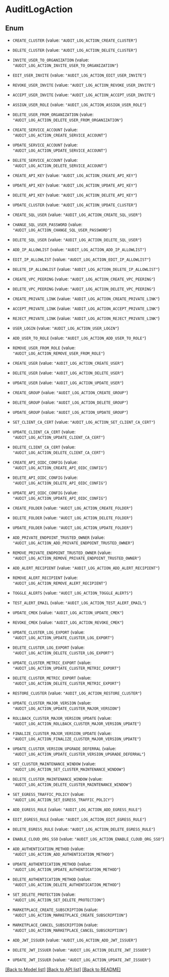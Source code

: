 # AuditLogAction

## Enum

* `CREATE_CLUSTER` (value: `"AUDIT_LOG_ACTION_CREATE_CLUSTER"`)

* `DELETE_CLUSTER` (value: `"AUDIT_LOG_ACTION_DELETE_CLUSTER"`)

* `INVITE_USER_TO_ORGANIZATION` (value: `"AUDIT_LOG_ACTION_INVITE_USER_TO_ORGANIZATION"`)

* `EDIT_USER_INVITE` (value: `"AUDIT_LOG_ACTION_EDIT_USER_INVITE"`)

* `REVOKE_USER_INVITE` (value: `"AUDIT_LOG_ACTION_REVOKE_USER_INVITE"`)

* `ACCEPT_USER_INVITE` (value: `"AUDIT_LOG_ACTION_ACCEPT_USER_INVITE"`)

* `ASSIGN_USER_ROLE` (value: `"AUDIT_LOG_ACTION_ASSIGN_USER_ROLE"`)

* `DELETE_USER_FROM_ORGANIZATION` (value: `"AUDIT_LOG_ACTION_DELETE_USER_FROM_ORGANIZATION"`)

* `CREATE_SERVICE_ACCOUNT` (value: `"AUDIT_LOG_ACTION_CREATE_SERVICE_ACCOUNT"`)

* `UPDATE_SERVICE_ACCOUNT` (value: `"AUDIT_LOG_ACTION_UPDATE_SERVICE_ACCOUNT"`)

* `DELETE_SERVICE_ACCOUNT` (value: `"AUDIT_LOG_ACTION_DELETE_SERVICE_ACCOUNT"`)

* `CREATE_API_KEY` (value: `"AUDIT_LOG_ACTION_CREATE_API_KEY"`)

* `UPDATE_API_KEY` (value: `"AUDIT_LOG_ACTION_UPDATE_API_KEY"`)

* `DELETE_API_KEY` (value: `"AUDIT_LOG_ACTION_DELETE_API_KEY"`)

* `UPDATE_CLUSTER` (value: `"AUDIT_LOG_ACTION_UPDATE_CLUSTER"`)

* `CREATE_SQL_USER` (value: `"AUDIT_LOG_ACTION_CREATE_SQL_USER"`)

* `CHANGE_SQL_USER_PASSWORD` (value: `"AUDIT_LOG_ACTION_CHANGE_SQL_USER_PASSWORD"`)

* `DELETE_SQL_USER` (value: `"AUDIT_LOG_ACTION_DELETE_SQL_USER"`)

* `ADD_IP_ALLOWLIST` (value: `"AUDIT_LOG_ACTION_ADD_IP_ALLOWLIST"`)

* `EDIT_IP_ALLOWLIST` (value: `"AUDIT_LOG_ACTION_EDIT_IP_ALLOWLIST"`)

* `DELETE_IP_ALLOWLIST` (value: `"AUDIT_LOG_ACTION_DELETE_IP_ALLOWLIST"`)

* `CREATE_VPC_PEERING` (value: `"AUDIT_LOG_ACTION_CREATE_VPC_PEERING"`)

* `DELETE_VPC_PEERING` (value: `"AUDIT_LOG_ACTION_DELETE_VPC_PEERING"`)

* `CREATE_PRIVATE_LINK` (value: `"AUDIT_LOG_ACTION_CREATE_PRIVATE_LINK"`)

* `ACCEPT_PRIVATE_LINK` (value: `"AUDIT_LOG_ACTION_ACCEPT_PRIVATE_LINK"`)

* `REJECT_PRIVATE_LINK` (value: `"AUDIT_LOG_ACTION_REJECT_PRIVATE_LINK"`)

* `USER_LOGIN` (value: `"AUDIT_LOG_ACTION_USER_LOGIN"`)

* `ADD_USER_TO_ROLE` (value: `"AUDIT_LOG_ACTION_ADD_USER_TO_ROLE"`)

* `REMOVE_USER_FROM_ROLE` (value: `"AUDIT_LOG_ACTION_REMOVE_USER_FROM_ROLE"`)

* `CREATE_USER` (value: `"AUDIT_LOG_ACTION_CREATE_USER"`)

* `DELETE_USER` (value: `"AUDIT_LOG_ACTION_DELETE_USER"`)

* `UPDATE_USER` (value: `"AUDIT_LOG_ACTION_UPDATE_USER"`)

* `CREATE_GROUP` (value: `"AUDIT_LOG_ACTION_CREATE_GROUP"`)

* `DELETE_GROUP` (value: `"AUDIT_LOG_ACTION_DELETE_GROUP"`)

* `UPDATE_GROUP` (value: `"AUDIT_LOG_ACTION_UPDATE_GROUP"`)

* `SET_CLIENT_CA_CERT` (value: `"AUDIT_LOG_ACTION_SET_CLIENT_CA_CERT"`)

* `UPDATE_CLIENT_CA_CERT` (value: `"AUDIT_LOG_ACTION_UPDATE_CLIENT_CA_CERT"`)

* `DELETE_CLIENT_CA_CERT` (value: `"AUDIT_LOG_ACTION_DELETE_CLIENT_CA_CERT"`)

* `CREATE_API_OIDC_CONFIG` (value: `"AUDIT_LOG_ACTION_CREATE_API_OIDC_CONFIG"`)

* `DELETE_API_OIDC_CONFIG` (value: `"AUDIT_LOG_ACTION_DELETE_API_OIDC_CONFIG"`)

* `UPDATE_API_OIDC_CONFIG` (value: `"AUDIT_LOG_ACTION_UPDATE_API_OIDC_CONFIG"`)

* `CREATE_FOLDER` (value: `"AUDIT_LOG_ACTION_CREATE_FOLDER"`)

* `DELETE_FOLDER` (value: `"AUDIT_LOG_ACTION_DELETE_FOLDER"`)

* `UPDATE_FOLDER` (value: `"AUDIT_LOG_ACTION_UPDATE_FOLDER"`)

* `ADD_PRIVATE_ENDPOINT_TRUSTED_OWNER` (value: `"AUDIT_LOG_ACTION_ADD_PRIVATE_ENDPOINT_TRUSTED_OWNER"`)

* `REMOVE_PRIVATE_ENDPOINT_TRUSTED_OWNER` (value: `"AUDIT_LOG_ACTION_REMOVE_PRIVATE_ENDPOINT_TRUSTED_OWNER"`)

* `ADD_ALERT_RECIPIENT` (value: `"AUDIT_LOG_ACTION_ADD_ALERT_RECIPIENT"`)

* `REMOVE_ALERT_RECIPIENT` (value: `"AUDIT_LOG_ACTION_REMOVE_ALERT_RECIPIENT"`)

* `TOGGLE_ALERTS` (value: `"AUDIT_LOG_ACTION_TOGGLE_ALERTS"`)

* `TEST_ALERT_EMAIL` (value: `"AUDIT_LOG_ACTION_TEST_ALERT_EMAIL"`)

* `UPDATE_CMEK` (value: `"AUDIT_LOG_ACTION_UPDATE_CMEK"`)

* `REVOKE_CMEK` (value: `"AUDIT_LOG_ACTION_REVOKE_CMEK"`)

* `UPDATE_CLUSTER_LOG_EXPORT` (value: `"AUDIT_LOG_ACTION_UPDATE_CLUSTER_LOG_EXPORT"`)

* `DELETE_CLUSTER_LOG_EXPORT` (value: `"AUDIT_LOG_ACTION_DELETE_CLUSTER_LOG_EXPORT"`)

* `UPDATE_CLUSTER_METRIC_EXPORT` (value: `"AUDIT_LOG_ACTION_UPDATE_CLUSTER_METRIC_EXPORT"`)

* `DELETE_CLUSTER_METRIC_EXPORT` (value: `"AUDIT_LOG_ACTION_DELETE_CLUSTER_METRIC_EXPORT"`)

* `RESTORE_CLUSTER` (value: `"AUDIT_LOG_ACTION_RESTORE_CLUSTER"`)

* `UPDATE_CLUSTER_MAJOR_VERSION` (value: `"AUDIT_LOG_ACTION_UPDATE_CLUSTER_MAJOR_VERSION"`)

* `ROLLBACK_CLUSTER_MAJOR_VERSION_UPDATE` (value: `"AUDIT_LOG_ACTION_ROLLBACK_CLUSTER_MAJOR_VERSION_UPDATE"`)

* `FINALIZE_CLUSTER_MAJOR_VERSION_UPDATE` (value: `"AUDIT_LOG_ACTION_FINALIZE_CLUSTER_MAJOR_VERSION_UPDATE"`)

* `UPDATE_CLUSTER_VERSION_UPGRADE_DEFERRAL` (value: `"AUDIT_LOG_ACTION_UPDATE_CLUSTER_VERSION_UPGRADE_DEFERRAL"`)

* `SET_CLUSTER_MAINTENANCE_WINDOW` (value: `"AUDIT_LOG_ACTION_SET_CLUSTER_MAINTENANCE_WINDOW"`)

* `DELETE_CLUSTER_MAINTENANCE_WINDOW` (value: `"AUDIT_LOG_ACTION_DELETE_CLUSTER_MAINTENANCE_WINDOW"`)

* `SET_EGRESS_TRAFFIC_POLICY` (value: `"AUDIT_LOG_ACTION_SET_EGRESS_TRAFFIC_POLICY"`)

* `ADD_EGRESS_RULE` (value: `"AUDIT_LOG_ACTION_ADD_EGRESS_RULE"`)

* `EDIT_EGRESS_RULE` (value: `"AUDIT_LOG_ACTION_EDIT_EGRESS_RULE"`)

* `DELETE_EGRESS_RULE` (value: `"AUDIT_LOG_ACTION_DELETE_EGRESS_RULE"`)

* `ENABLE_CLOUD_ORG_SSO` (value: `"AUDIT_LOG_ACTION_ENABLE_CLOUD_ORG_SSO"`)

* `ADD_AUTHENTICATION_METHOD` (value: `"AUDIT_LOG_ACTION_ADD_AUTHENTICATION_METHOD"`)

* `UPDATE_AUTHENTICATION_METHOD` (value: `"AUDIT_LOG_ACTION_UPDATE_AUTHENTICATION_METHOD"`)

* `DELETE_AUTHENTICATION_METHOD` (value: `"AUDIT_LOG_ACTION_DELETE_AUTHENTICATION_METHOD"`)

* `SET_DELETE_PROTECTION` (value: `"AUDIT_LOG_ACTION_SET_DELETE_PROTECTION"`)

* `MARKETPLACE_CREATE_SUBSCRIPTION` (value: `"AUDIT_LOG_ACTION_MARKETPLACE_CREATE_SUBSCRIPTION"`)

* `MARKETPLACE_CANCEL_SUBSCRIPTION` (value: `"AUDIT_LOG_ACTION_MARKETPLACE_CANCEL_SUBSCRIPTION"`)

* `ADD_JWT_ISSUER` (value: `"AUDIT_LOG_ACTION_ADD_JWT_ISSUER"`)

* `DELETE_JWT_ISSUER` (value: `"AUDIT_LOG_ACTION_DELETE_JWT_ISSUER"`)

* `UPDATE_JWT_ISSUER` (value: `"AUDIT_LOG_ACTION_UPDATE_JWT_ISSUER"`)


[[Back to Model list]](../README.md#documentation-for-models) [[Back to API list]](../README.md#documentation-for-api-endpoints) [[Back to README]](../README.md)


